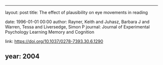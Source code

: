 ---
layout: post
title: The effect of plausibility on eye movements in reading

date: 1996-01-01 00:00
author: Rayner, Keith and Juhasz, Barbara J and Warren, Tessa and Liversedge, Simon P
journal: Journal of Experimental Psychology Learning Memory and Cognition

link: https://doi.org/10.1037/0278-7393.30.6.1290

year: 2004
------